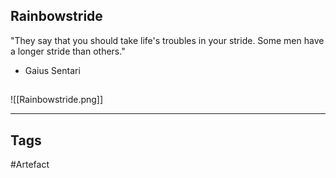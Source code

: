 ## Rainbowstride
"They say that you should take life's troubles in your stride.
Some men have a longer stride than others."
- Gaius Sentari
## 
![[Rainbowstride.png]]

---
## Tags
#Artefact